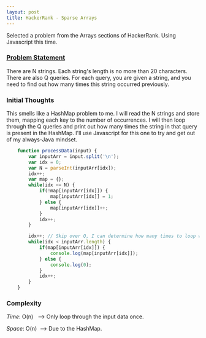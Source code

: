 ```yaml
---
layout: post
title: HackerRank - Sparse Arrays
---
```


Selected a problem from the Arrays sections of HackerRank. Using Javascript this time.

### [Problem Statement](https://www.hackerrank.com/challenges/sparse-arrays)

There are N strings. Each string's length is no more than 20 characters. There are also Q queries. For each query, 
you are given a string, and you need to find out how many times this string occurred previously.

### Initial Thoughts

This smells like a HashMap problem to me. I will read the N strings and store them, mapping each key to the number of occurrences. 
I will then loop through the Q queries and print out how many times the string in that query is present in the HashMap. I'll use 
Javascript for this one to try and get out of my always-Java mindset.

```javascript
    function processData(input) {
        var inputArr = input.split('\n');
        var idx = 0;
        var N = parseInt(inputArr[idx]);
        idx++;
        var map = {};
        while(idx <= N) {
            if(!map[inputArr[idx]]) {
                map[inputArr[idx]] = 1;
            } else {
                map[inputArr[idx]]++;
            }
            idx++;
        }

        idx++; // Skip over Q, I can determine how many times to loop without it
        while(idx < inputArr.length) {
            if(map[inputArr[idx]]) {
                console.log(map[inputArr[idx]]);
            } else {
                console.log(0);
            }
            idx++;
        }
    }
```

### Complexity

*Time*: O(n)&nbsp;&nbsp;&nbsp;--> Only loop through the input data once.
   
*Space*: O(n)&nbsp;&nbsp;--> Due to the HashMap.
